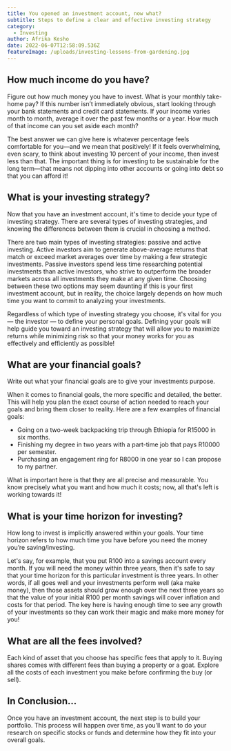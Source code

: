 ```yaml
---
title: You opened an investment account, now what?
subtitle: Steps to define a clear and effective investing strategy
category:
  - Investing
author: Afrika Kesho
date: 2022-06-07T12:58:09.536Z
featureImage: /uploads/investing-lessons-from-gardening.jpg
---
```

## How much income do you have?

Figure out how much money you have to invest. What is your monthly take-home pay? If this number isn’t immediately obvious, start looking through your bank statements and credit card statements. If your income varies month to month, average it over the past few months or a year. How much of that income can you set aside each month?

The best answer we can give here is whatever percentage feels comfortable for you—and we mean that positively! If it feels overwhelming, even scary, to think about investing 10 percent of your income, then invest less than that. The important thing is for investing to be sustainable for the long term—that means not dipping into other accounts or going into debt so that you can afford it!

## What is your investing strategy?

Now that you have an investment account, it's time to decide your type of investing strategy. There are several types of investing strategies, and knowing the differences between them is crucial in choosing a method.

There are two main types of investing strategies: passive and active investing. Active investors aim to generate above-average returns that match or exceed market averages over time by making a few strategic investments. Passive investors spend less time researching potential investments than active investors, who strive to outperform the broader markets across all investments they make at any given time. Choosing between these two options may seem daunting if this is your first investment account, but in reality, the choice largely depends on how much time you want to commit to analyzing your investments.

Regardless of which type of investing strategy you choose, it's vital for you — the investor — to define your personal goals. Defining your goals will help guide you toward an investing strategy that will allow you to maximize returns while minimizing risk so that your money works for you as effectively and efficiently as possible!

## What are your financial goals?

Write out what your financial goals are to give your investments purpose.

When it comes to financial goals, the more specific and detailed, the better. This will help you plan the exact course of action needed to reach your goals and bring them closer to reality. Here are a few examples of financial goals:

* Going on a two-week backpacking trip through Ethiopia for R15000 in six months.
* Finishing my degree in two years with a part-time job that pays R10000 per semester.
* Purchasing an engagement ring for R8000 in one year so I can propose to my partner.

What is important here is that they are all precise and measurable. You know precisely what you want and how much it costs; now, all that's left is working towards it!

## What is your time horizon for investing?

How long to invest is implicitly answered within your goals. Your time horizon refers to how much time you have before you need the money you’re saving/investing.

Let's say, for example, that you put R100 into a savings account every month. If you will need the money within three years, then it's safe to say that your time horizon for this particular investment is three years. In other words, if all goes well and your investments perform well (aka make money), then those assets should grow enough over the next three years so that the value of your initial R100 per month savings will cover inflation and costs for that period. The key here is having enough time to see any growth of your investments so they can work their magic and make more money for you!

## What are all the fees involved?

Each kind of asset that you choose has specific fees that apply to it. Buying shares comes with different fees than buying a property or a goat. Explore all the costs of each investment you make before confirming the buy (or sell).

## In Conclusion...

Once you have an investment account, the next step is to build your portfolio. This process will happen over time, as you’ll want to do your research on specific stocks or funds and determine how they fit into your overall goals.